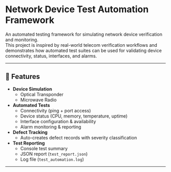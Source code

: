 # Network Device Test Automation Framework

An automated testing framework for simulating network device verification and monitoring.  
This project is inspired by real-world telecom verification workflows and demonstrates how automated test suites can be used for validating device connectivity, status, interfaces, and alarms.

---

## 🚀 Features
- **Device Simulation**
  - Optical Transponder
  - Microwave Radio
- **Automated Tests**
  - Connectivity (ping + port access)
  - Device status (CPU, memory, temperature, uptime)
  - Interface configuration & availability
  - Alarm monitoring & reporting
- **Defect Tracking**
  - Auto-creates defect records with severity classification
- **Test Reporting**
  - Console test summary
  - JSON report (`test_report.json`)
  - Log file (`test_automation.log`)

---
